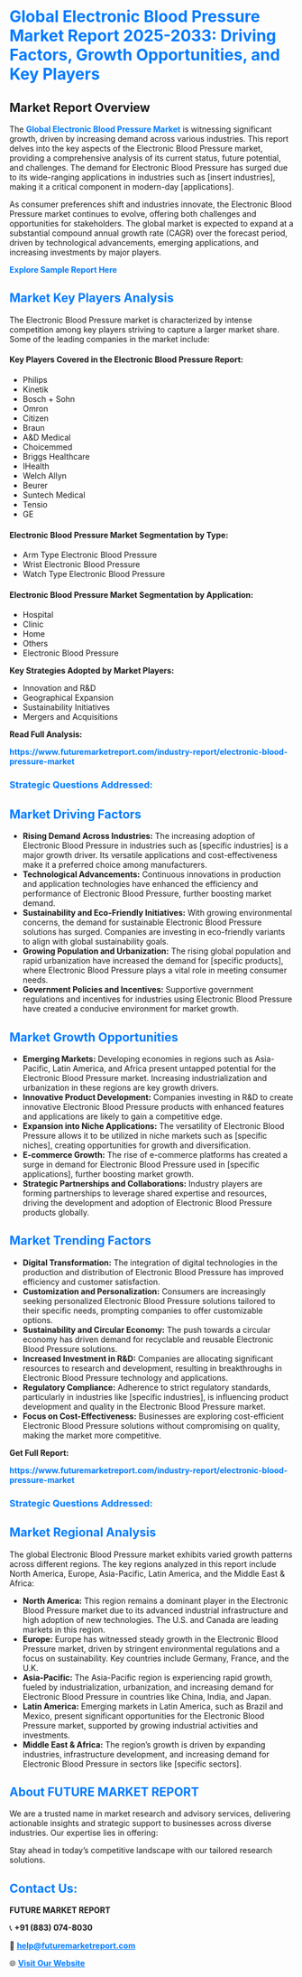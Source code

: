 <h1 style="color: #007BFF;">Global Electronic Blood Pressure Market Report 2025-2033: Driving Factors, Growth Opportunities, and Key Players</h1>

<section id="overview">
<h2>Market Report Overview</h2>
<p>The <a href="https://www.futuremarketreport.com/industry-report/electronic-blood-pressure-market" style="color: #007BFF; text-decoration: none;"><strong>Global Electronic Blood Pressure Market</strong></a> is witnessing significant growth, driven by increasing demand across various industries. This report delves into the key aspects of the Electronic Blood Pressure market, providing a comprehensive analysis of its current status, future potential, and challenges. The demand for Electronic Blood Pressure has surged due to its wide-ranging applications in industries such as [insert industries], making it a critical component in modern-day [applications].</p>
<p>As consumer preferences shift and industries innovate, the Electronic Blood Pressure market continues to evolve, offering both challenges and opportunities for stakeholders. The global market is expected to expand at a substantial compound annual growth rate (CAGR) over the forecast period, driven by technological advancements, emerging applications, and increasing investments by major players.</p>
</section>

<section id="overview">
<p><a href="https://www.futuremarketreport.com/request-sample/reportId=112330" style="color: #007BFF; text-decoration: none;"><strong>Explore Sample Report Here</strong></a></p>
</section>

<section id="key-players">
<h2 style="color: #007BFF;">Market Key Players Analysis</h2>
<p>The Electronic Blood Pressure market is characterized by intense competition among key players striving to capture a larger market share. Some of the leading companies in the market include:</p>
<h4>Key Players Covered in the Electronic Blood Pressure Report:</h4>
<ul><li>Philips</li><li>Kinetik</li><li>Bosch + Sohn</li><li>Omron</li><li>Citizen</li><li>Braun</li><li>A&amp;D Medical</li><li>Choicemmed</li><li>Briggs Healthcare</li><li>IHealth</li><li>Welch Allyn</li><li>Beurer</li><li>Suntech Medical</li><li>Tensio</li><li>GE</li></ul>
<h4>Electronic Blood Pressure Market Segmentation by Type:</h4>
<ul><li>Arm Type Electronic Blood Pressure</li><li>Wrist Electronic Blood Pressure</li><li>Watch Type Electronic Blood Pressure</li></ul>

<h4>Electronic Blood Pressure Market Segmentation by Application:</h4>
<ul><li>Hospital</li><li>Clinic</li><li>Home</li><li>Others</li><li>Electronic Blood Pressure</li></ul>
<p><strong>Key Strategies Adopted by Market Players:</strong></p>
<ul>
<li>Innovation and R&D</li>
<li>Geographical Expansion</li>
<li>Sustainability Initiatives</li>
<li>Mergers and Acquisitions</li>
</ul>
</section>

<section>
<p><strong>Read Full Analysis: </strong></p><a href="https://www.futuremarketreport.com/industry-report/electronic-blood-pressure-market" style="color: #007BFF; text-decoration: none;"><strong>https://www.futuremarketreport.com/industry-report/electronic-blood-pressure-market</strong></a>
<h3 style="color: #007BFF;">Strategic Questions Addressed:</h3>
</section>

<section id="driving-factors">
<h2 style="color: #007BFF;">Market Driving Factors</h2>
<ul>
<li><strong>Rising Demand Across Industries:</strong> The increasing adoption of Electronic Blood Pressure in industries such as [specific industries] is a major growth driver. Its versatile applications and cost-effectiveness make it a preferred choice among manufacturers.</li>
<li><strong>Technological Advancements:</strong> Continuous innovations in production and application technologies have enhanced the efficiency and performance of Electronic Blood Pressure, further boosting market demand.</li>
<li><strong>Sustainability and Eco-Friendly Initiatives:</strong> With growing environmental concerns, the demand for sustainable Electronic Blood Pressure solutions has surged. Companies are investing in eco-friendly variants to align with global sustainability goals.</li>
<li><strong>Growing Population and Urbanization:</strong> The rising global population and rapid urbanization have increased the demand for [specific products], where Electronic Blood Pressure plays a vital role in meeting consumer needs.</li>
<li><strong>Government Policies and Incentives:</strong> Supportive government regulations and incentives for industries using Electronic Blood Pressure have created a conducive environment for market growth.</li>
</ul>
</section>

<section id="growth-opportunities">
<h2 style="color: #007BFF;">Market Growth Opportunities</h2>
<ul>
<li><strong>Emerging Markets:</strong> Developing economies in regions such as Asia-Pacific, Latin America, and Africa present untapped potential for the Electronic Blood Pressure market. Increasing industrialization and urbanization in these regions are key growth drivers.</li>
<li><strong>Innovative Product Development:</strong> Companies investing in R&D to create innovative Electronic Blood Pressure products with enhanced features and applications are likely to gain a competitive edge.</li>
<li><strong>Expansion into Niche Applications:</strong> The versatility of Electronic Blood Pressure allows it to be utilized in niche markets such as [specific niches], creating opportunities for growth and diversification.</li>
<li><strong>E-commerce Growth:</strong> The rise of e-commerce platforms has created a surge in demand for Electronic Blood Pressure used in [specific applications], further boosting market growth.</li>
<li><strong>Strategic Partnerships and Collaborations:</strong> Industry players are forming partnerships to leverage shared expertise and resources, driving the development and adoption of Electronic Blood Pressure products globally.</li>
</ul>
</section>

<section id="trending-factors">
<h2 style="color: #007BFF;">Market Trending Factors</h2>
<ul>
<li><strong>Digital Transformation:</strong> The integration of digital technologies in the production and distribution of Electronic Blood Pressure has improved efficiency and customer satisfaction.</li>
<li><strong>Customization and Personalization:</strong> Consumers are increasingly seeking personalized Electronic Blood Pressure solutions tailored to their specific needs, prompting companies to offer customizable options.</li>
<li><strong>Sustainability and Circular Economy:</strong> The push towards a circular economy has driven demand for recyclable and reusable Electronic Blood Pressure solutions.</li>
<li><strong>Increased Investment in R&D:</strong> Companies are allocating significant resources to research and development, resulting in breakthroughs in Electronic Blood Pressure technology and applications.</li>
<li><strong>Regulatory Compliance:</strong> Adherence to strict regulatory standards, particularly in industries like [specific industries], is influencing product development and quality in the Electronic Blood Pressure market.</li>
<li><strong>Focus on Cost-Effectiveness:</strong> Businesses are exploring cost-efficient Electronic Blood Pressure solutions without compromising on quality, making the market more competitive.</li>
</ul>
</section>

<section>
<p><strong>Get Full Report: </strong></p><a href="https://www.futuremarketreport.com/industry-report/electronic-blood-pressure-market" style="color: #007BFF; text-decoration: none;"><strong>https://www.futuremarketreport.com/industry-report/electronic-blood-pressure-market</strong></a>
<h3 style="color: #007BFF;">Strategic Questions Addressed:</h3>
</section>


<section id="regional-analysis">
<h2 style="color: #007BFF;">Market Regional Analysis</h2>
<p>The global Electronic Blood Pressure market exhibits varied growth patterns across different regions. The key regions analyzed in this report include North America, Europe, Asia-Pacific, Latin America, and the Middle East & Africa:</p>
<ul>
<li><strong>North America:</strong> This region remains a dominant player in the Electronic Blood Pressure market due to its advanced industrial infrastructure and high adoption of new technologies. The U.S. and Canada are leading markets in this region.</li>
<li><strong>Europe:</strong> Europe has witnessed steady growth in the Electronic Blood Pressure market, driven by stringent environmental regulations and a focus on sustainability. Key countries include Germany, France, and the U.K.</li>
<li><strong>Asia-Pacific:</strong> The Asia-Pacific region is experiencing rapid growth, fueled by industrialization, urbanization, and increasing demand for Electronic Blood Pressure in countries like China, India, and Japan.</li>
<li><strong>Latin America:</strong> Emerging markets in Latin America, such as Brazil and Mexico, present significant opportunities for the Electronic Blood Pressure market, supported by growing industrial activities and investments.</li>
<li><strong>Middle East & Africa:</strong> The region’s growth is driven by expanding industries, infrastructure development, and increasing demand for Electronic Blood Pressure in sectors like [specific sectors].</li>
</ul>
</section>

<footer>
<h2 style="color: #007BFF;">About FUTURE MARKET REPORT</h2>
<p>We are a trusted name in market research and advisory services, delivering actionable insights and strategic support to businesses across diverse industries. Our expertise lies in offering:</p>

<p>Stay ahead in today’s competitive landscape with our tailored research solutions.</p>

<h2 style="color: #007BFF;">Contact Us:</h2>
<p><strong>FUTURE MARKET REPORT</strong></p>
<p>📞 <strong>+91 (883) 074-8030</strong></p>
<p>📧 <strong><a href="mailto:help@futuremarketreport.com" style="color: #007BFF;">help@futuremarketreport.com</a></strong></p>
<p>🌐 <strong><a href="https://www.futuremarketreport.com/" style="color: #007BFF;">Visit Our Website</a></strong></p>
</footer>